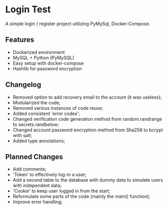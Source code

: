 # Login Test

A simple login / register project utilizing PyMySql, Docker-Compose.

## Features
- Dockerized environment
- MySQL + Python (PyMySQL)
- Easy setup with docker-compose
- Hashlib for password encryption

## Changelog

- Removed option to add recovery email to the account (it was useless);
- Modularized the code;
- Removed various instances of code reuse;
- Added consistent 'error codes';
- Changed verification code generation method from random.randrange to secrets.randbelow;
- Changed account password encryption method from Sha256 to bcrypt with salt;
- Added type annotations;

## Planned Changes

- Add comments;
- 'Token' to effectively log-in a user;
- Add a second table to the database with dummy data to simulate users with independent data;
- 'Cookie' to keep user logged in from the start;
- Reformulate some parts of the code (mainly the main() function);
- Improve error handling;